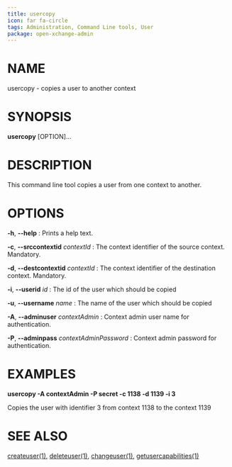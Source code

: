 ```yaml
---
title: usercopy
icon: far fa-circle
tags: Administration, Command Line tools, User
package: open-xchange-admin
---
```


# NAME

usercopy - copies a user to another context

# SYNOPSIS

**usercopy** [OPTION]...

# DESCRIPTION

This command line tool copies a user from one context to another.

# OPTIONS

**-h**, **--help**
: Prints a help text.

**-c**, **--srccontextid** *contextId*
: The context identifier of the source context. Mandatory.

**-d**, **--destcontextid** *contextId*
: The context identifier of the destination context. Mandatory.

**-i**, **--userid** *id*
: The id of the user which should be copied

**-u**, **--username** *name*
: The name of the user which should be copied

**-A**, **--adminuser** *contextAdmin*
: Context admin user name for authentication.

**-P**, **--adminpass** *contextAdminPassword*
: Context admin password for authentication.

# EXAMPLES

**usercopy -A contextAdmin -P secret -c 1138 -d 1139 -i 3**

Copies the user with identifier 3 from context 1138 to the context 1139


# SEE ALSO

[createuser(1)](createuser), [deleteuser(1)](deleteuser), [changeuser(1)](changeuser), [getusercapabilities(1)](getusercapabilities)
